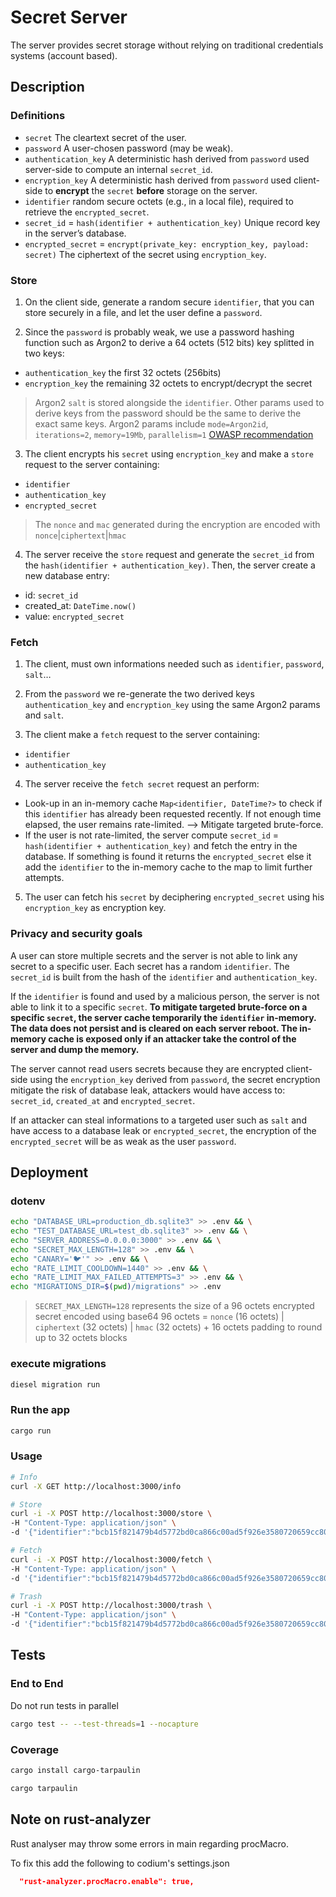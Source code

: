 # Secret Server

The server provides secret storage without relying on traditional credentials systems (account based).

## Description

### Definitions
- `secret` The cleartext secret of the user.
- `password` A user-chosen password (may be weak).
- `authentication_key` A deterministic hash derived from `password` used server-side to compute an internal `secret_id`.
- `encryption_key` A deterministic hash derived from `password` used client-side to **encrypt** the `secret` **before** storage on the server.
- `identifier` random secure octets (e.g., in a local file), required to retrieve the `encrypted_secret`.
- `secret_id` = `hash(identifier + authentication_key)` Unique record key in the server’s database.
- `encrypted_secret` = `encrypt(private_key: encryption_key, payload: secret)` The ciphertext of the secret using `encryption_key`.

### Store

 1. On the client side, generate a random secure `identifier`, that you can store securely in a file, and let the user define a `password`.

 2. Since the `password` is probably weak, we use a password hashing function such as Argon2 to derive a 64 octets (512 bits) key splitted in two keys:
- `authentication_key` the first 32 octets (256bits)
- `encryption_key` the remaining 32 octets to encrypt/decrypt the secret
> Argon2 `salt` is stored alongside the `identifier`. Other params used to derive keys from the password should be the same to derive the exact same keys.
> Argon2 params include `mode=Argon2id`, `iterations=2`, `memory=19Mb`, `parallelism=1` [OWASP recommendation](https://cheatsheetseries.owasp.org/cheatsheets/Password_Storage_Cheat_Sheet.html)

 3. The client encrypts his `secret` using `encryption_key` and make a `store` request to the server containing:
- `identifier`
- `authentication_key`
- `encrypted_secret`
> The `nonce` and `mac` generated during the encryption are encoded with  `nonce`|`ciphertext`|`hmac`

4. The server receive the `store` request and generate the `secret_id` from the `hash(identifier + authentication_key)`. Then, the server create a new database entry:
- id: `secret_id`
- created_at: `DateTime.now()`
- value: `encrypted_secret`


### Fetch

 1. The client, must own informations needed such as `identifier`, `password`, `salt`…

 2. From the `password` we re-generate the two derived keys `authentication_key` and `encryption_key` using the same Argon2 params and `salt`.

 3. The client make a `fetch` request to the server containing:
- `identifier`
- `authentication_key`

4. The server receive the `fetch secret` request an perform:
- Look-up in an in-memory cache `Map<identifier, DateTime?>` to check if this `identifier` has already been requested recently. If not enough time elapsed, the user remains rate-limited. –> Mitigate targeted brute-force.
- If the user is not rate-limited, the server compute `secret_id` = `hash(identifier + authentication_key)` and fetch the entry in the database. If something is found it returns the `encrypted_secret` else it add the `identifier` to the in-memory cache to the map to limit further attempts.

5. The user can fetch his `secret` by deciphering `encrypted_secret` using his `encryption_key` as encryption key.



### Privacy and security goals

A user can store multiple secrets and the server is not able to link any secret to a specific user. Each secret has a random `identifier`. The `secret_id` is built from the hash of the `identifier` and `authentication_key`.

If the `identifier` is found and used by a malicious person, the server is not able to link it to a specific `secret`.
**To mitigate targeted brute-force on a specific `secret`, the server cache temporarily the `identifier` in-memory. The data does not persist and is cleared on each server reboot. The in-memory cache is exposed only if an attacker take the control of the server and dump the memory.**

The server cannot read users secrets because they are encrypted client-side using the `encryption_key` derived from `password`, the secret encryption mitigate the risk of database leak, attackers would have access to: `secret_id`, `created_at` and `encrypted_secret`.

If an attacker can steal informations to a targeted user such as `salt` and have access to a database leak or `encrypted_secret`, the encryption of the `encrypted_secret` will be as weak as the user `password`.


## Deployment
### dotenv

```sh
echo "DATABASE_URL=production_db.sqlite3" >> .env && \
echo "TEST_DATABASE_URL=test_db.sqlite3" >> .env && \
echo "SERVER_ADDRESS=0.0.0.0:3000" >> .env && \
echo "SECRET_MAX_LENGTH=128" >> .env && \
echo "CANARY='🐦'" >> .env && \
echo "RATE_LIMIT_COOLDOWN=1440" >> .env && \
echo "RATE_LIMIT_MAX_FAILED_ATTEMPTS=3" >> .env && \
echo "MIGRATIONS_DIR=$(pwd)/migrations" >> .env
```
> `SECRET_MAX_LENGTH=128` represents the size of a 96 octets encrypted secret encoded using base64
> 96 octets =  `nonce` (16 octets) | `ciphertext` (32 octets) | `hmac` (32 octets) + 16 octets padding to round up to 32 octets blocks

### execute migrations

```sh
diesel migration run
```

### Run the app

```sh
cargo run
```

### Usage

```sh
# Info
curl -X GET http://localhost:3000/info

# Store
curl -i -X POST http://localhost:3000/store \
-H "Content-Type: application/json" \
-d '{"identifier":"bcb15f821479b4d5772bd0ca866c00ad5f926e3580720659cc80d39c9d09802a","authentication_key":"4cc8f4d609b717356701c57a03e737e5ac8fe885da8c7163d3de47e01849c635", "encrypted_secret": "4a1dl1T8cxcP2pnvxwYWDwm/I68vVd9oWMY0nTOmBSNbonEN/mfBjkPWkSNlxjWacsS2lRVzoGUQ4guZArKf415dLvbObReqWNtzmA4vaB9/feJapmgWAssVI9EbhJFf"}'

# Fetch
curl -i -X POST http://localhost:3000/fetch \
-H "Content-Type: application/json" \
-d '{"identifier":"bcb15f821479b4d5772bd0ca866c00ad5f926e3580720659cc80d39c9d09802a","authentication_key":"4cc8f4d609b717356701c57a03e737e5ac8fe885da8c7163d3de47e01849c635"}'

# Trash
curl -i -X POST http://localhost:3000/trash \
-H "Content-Type: application/json" \
-d '{"identifier":"bcb15f821479b4d5772bd0ca866c00ad5f926e3580720659cc80d39c9d09802a","authentication_key":"4cc8f4d609b717356701c57a03e737e5ac8fe885da8c7163d3de47e01849c635"}'
```

## Tests

### End to End
Do not run tests in parallel
```sh
cargo test -- --test-threads=1 --nocapture
```

### Coverage
```sh
cargo install cargo-tarpaulin

cargo tarpaulin
```



## Note on rust-analyzer

Rust analyser may throw some errors in main regarding procMacro.

To fix this add the following to codium's settings.json

```json
  "rust-analyzer.procMacro.enable": true,
```
